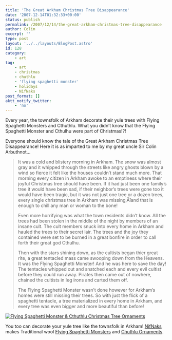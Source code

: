 ```yaml
---
title: 'The Great Arkham Christmas Tree Disappearance'
date: '2007-12-14T01:32:33+00:00'
status: publish
permalink: /2007/12/14/the-great-arkham-christmas-tree-disappearance
author: Colin
excerpt: ''
type: post
layout: '../../layouts/BlogPost.astro'
id: 128
category:
    - art
tag:
    - art
    - christmas
    - chuthlu
    - 'flying spaghetti monster'
    - holidays
    - NifNaks
post_format: []
aktt_notify_twitter:
    - 'no'
---
```

Every year, the townsfolk of Arkham decorate their yule trees with Flying Spaghetti Monsters and Cthuthlu. What you didn’t know that the Flying Spaghetti Monster and Cthulhu were part of Christmas!?!

Everyone should know the tale of the Great Arkham Christmas Tree Disappearance! Here it is as imparted to me by my great uncle Sir Colin Arbuthnot…

> It was a cold and blistery morning in Arkham. The snow was almost gray and it whipped through the streets like angry ghosts blown by a wind so fierce it felt like the houses couldn’t stand much more. That morning every citizen in Arkham awoke to an emptiness where their joyful Christmas tree should have been. If it had just been one family’s tree it would have been sad, if their neighbor’s trees were gone too it would have been tragic, but it was not just one tree or a dozen trees, every single christmas tree in Arkham was missing‚Äîand that is enough to chill any man or woman to the bone!
> 
> Even more horrifying was what the town residents didn’t know. All the trees had been stolen in the middle of the night by members of an insane cult. The cult members snuck into every home in Arkham and hauled the trees to their secret lair. The trees and the joy they contained were set to be burned in a great bonfire in order to call forth their great god Cthulhu.
> 
> Then with the stars shining down, as the cultists began thier great rite, a great tentacled mass came swooping down from the Heavens. It was the Flying Spaghetti Monster! And he was here to save the day! The tentacles whipped out and snatched each and every evil cultist before they could run away. Pirates then came out of nowhere, chained the cultists in leg irons and carted them off.
> 
> The Flying Spaghetti Monster wasn’t done however for Arkham’s homes were still missing their trees. So with just the flick of a spaghetti tentacle, a tree materialized in every home in Arkham, and every tree was even bigger and more beautiful than before!

[![Flying Spaghetti Monster & Cthuthlu Christmas Tree Ornaments](/uploads/2007/12/ornchtfsmtree.jpg)](https://www.nifnaks.com/creations-shop/christmas/ "NifNaks: Flying Spaghetti Monster & Cthuthlu Christmas Tree Ornaments")

You too can decorate your yule tree like the townsfolk in Arkham! [NifNaks](https://www.nifnaks.com) makes Traditional wool [Flying Spaghetti Monsters](https://www.nifnaks.com/creations-shop/christmas/flying-spaghetti-monster-tree-ornament/detailed-product-flyer.html) and [Chuthlu Ornaments](https://www.nifnaks.com/creations-shop/christmas/cthulhu-tree-ornament/detailed-product-flyer.html).